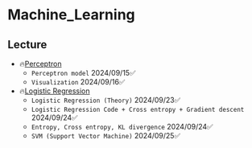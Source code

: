 # Machine_Learning

## Lecture
+ 🔥[Perceptron](https://github.com/TCK2001/Machine_Learning/tree/main/Perceptron)
  + `Perceptron model` 2024/09/15✅
  + `Visualization` 2024/09/16✅
+ 🔥[Logistic Regression](https://github.com/TCK2001/Machine_Learning/tree/main/Logistic_Regression)
  + `Logistic Regression (Theory)` 2024/09/23✅
  + `Logistic Regression Code + Cross entropy + Gradient descent` 2024/09/24✅
  + `Entropy, Cross entropy, KL divergence` 2024/09/24✅
  + `SVM (Support Vector Machine)` 2024/09/25✅

